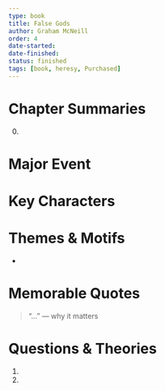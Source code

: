 ```yaml
---
type: book
title: False Gods
author: Graham McNeill
order: 4
date-started: 
date-finished: 
status: finished
tags: [book, heresy, Purchased]
---
```

# Chapter Summaries
0. 
 
# Major Event



# Key Characters


# Themes & Motifs
- 

# Memorable Quotes
> “...” — why it matters

# Questions & Theories
1. 
2. 
